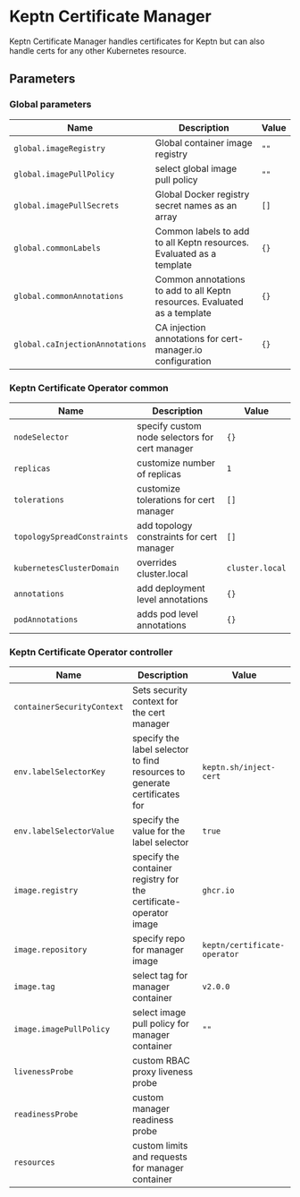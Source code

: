 # Keptn Certificate Manager

Keptn Certificate Manager handles certificates for Keptn but can also handle certs for any other Kubernetes
resource.

<!-- markdownlint-disable MD012 -->
## Parameters

### Global parameters

| Name                            | Description                                                               | Value |
| ------------------------------- | ------------------------------------------------------------------------- | ----- |
| `global.imageRegistry`          | Global container image registry                                           | `""`  |
| `global.imagePullPolicy`        | select global image pull policy                                           | `""`  |
| `global.imagePullSecrets`       | Global Docker registry secret names as an array                           | `[]`  |
| `global.commonLabels`           | Common labels to add to all Keptn resources. Evaluated as a template      | `{}`  |
| `global.commonAnnotations`      | Common annotations to add to all Keptn resources. Evaluated as a template | `{}`  |
| `global.caInjectionAnnotations` | CA injection annotations for cert-manager.io configuration                | `{}`  |

### Keptn Certificate Operator common

| Name                        | Description                                    | Value           |
| --------------------------- | ---------------------------------------------- | --------------- |
| `nodeSelector`              | specify custom node selectors for cert manager | `{}`            |
| `replicas`                  | customize number of replicas                   | `1`             |
| `tolerations`               | customize tolerations for cert manager         | `[]`            |
| `topologySpreadConstraints` | add topology constraints for cert manager      | `[]`            |
| `kubernetesClusterDomain`   | overrides cluster.local                        | `cluster.local` |
| `annotations`               | add deployment level annotations               | `{}`            |
| `podAnnotations`            | adds pod level annotations                     | `{}`            |

### Keptn Certificate Operator controller

| Name                       | Description                                                               | Value                        |
| -------------------------- | ------------------------------------------------------------------------- | ---------------------------- |
| `containerSecurityContext` | Sets security context for the cert manager                                |                              |
| `env.labelSelectorKey`     | specify the label selector to find resources to generate certificates for | `keptn.sh/inject-cert`       |
| `env.labelSelectorValue`   | specify the value for the label selector                                  | `true`                       |
| `image.registry`           | specify the container registry for the certificate-operator image         | `ghcr.io`                    |
| `image.repository`         | specify repo for manager image                                            | `keptn/certificate-operator` |
| `image.tag`                | select tag for manager container                                          | `v2.0.0`                     |
| `image.imagePullPolicy`    | select image pull policy for manager container                            | `""`                         |
| `livenessProbe`            | custom RBAC proxy liveness probe                                          |                              |
| `readinessProbe`           | custom manager readiness probe                                            |                              |
| `resources`                | custom limits and requests for manager container                          |                              |
